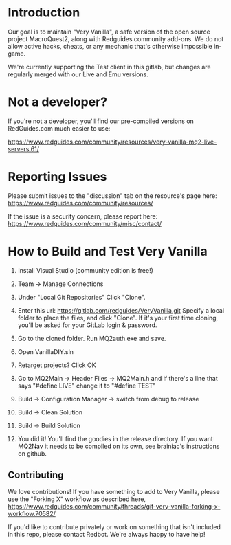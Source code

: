 # Introduction
Our goal is to maintain "Very Vanilla", a safe version of the open source project MacroQuest2, along with Redguides community add-ons. We do not allow active hacks, cheats, or any mechanic that's otherwise impossible in-game.

We're currently supporting the Test client in this gitlab, but changes are regularly merged with our Live and Emu versions.

# Not a developer?
If you're not a developer, you'll find our pre-compiled versions on RedGuides.com much easier to use:

https://www.redguides.com/community/resources/very-vanilla-mq2-live-servers.61/

# Reporting Issues
Please submit issues to the "discussion" tab on the resource's page here:
https://www.redguides.com/community/resources/

If the issue is a security concern, please report here:
https://www.redguides.com/community/misc/contact/

# How to Build and Test Very Vanilla
1) Install Visual Studio (community edition is free!)

2) Team -> Manage Connections

3) Under "Local Git Repositories" Click "Clone". 

4) Enter this url: https://gitlab.com/redguides/VeryVanilla.git
Specify a local folder to place the files, and click "Clone". If it's your first time cloning, you'll be asked for your GitLab login & password.

5) Go to the cloned folder. Run MQ2auth.exe and save.

6) Open VanillaDIY.sln

7) Retarget projects? Click OK

8) Go to MQ2Main -> Header Files -> MQ2Main.h and if there's a line that says "#define LIVE" change it to "#define TEST" 

9) Build -> Configuration Manager -> switch from debug to release

10) Build -> Clean Solution

11) Build -> Build Solution

12) You did it! You'll find the goodies in the release directory. If you want MQ2Nav it needs to be compiled on its own, see brainiac's instructions on github.

## Contributing
We love contributions! If you have something to add to Very Vanilla, please use the "Forking X" workflow as described here,
https://www.redguides.com/community/threads/git-very-vanilla-forking-x-workflow.70582/

If you'd like to contribute privately or work on something that isn't included in this repo, please contact Redbot. We're always happy to have help!





